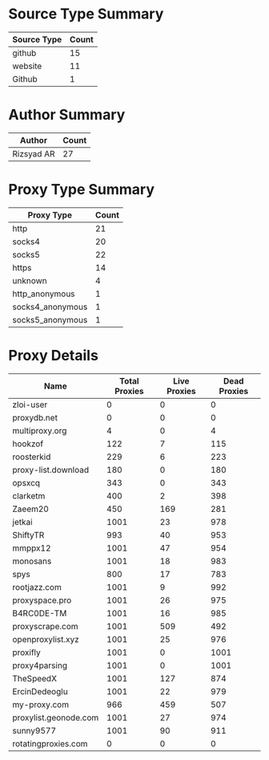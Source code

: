 # Source Type Summary

| Source Type | Count |
|-------------|-------|
| github | 15 |
| website | 11 |
| Github | 1 |


# Author Summary

| Author | Count |
|--------|-------|
| Rizsyad AR | 27 |


# Proxy Type Summary

| Proxy Type | Count |
|------------|-------|
| http | 21 |
| socks4 | 20 |
| socks5 | 22 |
| https | 14 |
| unknown | 4 |
| http_anonymous | 1 |
| socks4_anonymous | 1 |
| socks5_anonymous | 1 |


# Proxy Details

| Name | Total Proxies | Live Proxies | Dead Proxies |
|------|---------------|--------------|---------------|
| zloi-user | 0 | 0 | 0 |
| proxydb.net | 0 | 0 | 0 |
| multiproxy.org | 4 | 0 | 4 |
| hookzof | 122 | 7 | 115 |
| roosterkid | 229 | 6 | 223 |
| proxy-list.download | 180 | 0 | 180 |
| opsxcq | 343 | 0 | 343 |
| clarketm | 400 | 2 | 398 |
| Zaeem20 | 450 | 169 | 281 |
| jetkai | 1001 | 23 | 978 |
| ShiftyTR | 993 | 40 | 953 |
| mmppx12 | 1001 | 47 | 954 |
| monosans | 1001 | 18 | 983 |
| spys | 800 | 17 | 783 |
| rootjazz.com | 1001 | 9 | 992 |
| proxyspace.pro | 1001 | 26 | 975 |
| B4RC0DE-TM | 1001 | 16 | 985 |
| proxyscrape.com | 1001 | 509 | 492 |
| openproxylist.xyz | 1001 | 25 | 976 |
| proxifly | 1001 | 0 | 1001 |
| proxy4parsing | 1001 | 0 | 1001 |
| TheSpeedX | 1001 | 127 | 874 |
| ErcinDedeoglu | 1001 | 22 | 979 |
| my-proxy.com | 966 | 459 | 507 |
| proxylist.geonode.com | 1001 | 27 | 974 |
| sunny9577 | 1001 | 90 | 911 |
| rotatingproxies.com | 0 | 0 | 0 |
